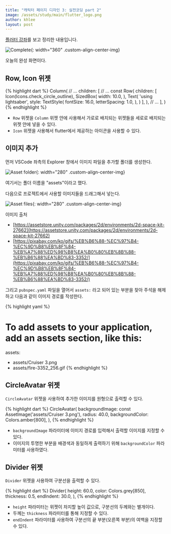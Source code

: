 ```yaml
---
title: "캐릭터 페이지 디자인 3: 실전코딩 part 2"
image: /assets/study/main/flutter_logo.png
author: khlee
layout: post
---
```


[플러터 강좌](https://youtu.be/qnnExhBcNTk)를 보고 정리한 내용입니다.

![Complete]({{site.baseurl}}/assets/study/flutter/006_charactor_page_2/complete.png){: width="360" .custom-align-center-img}

오늘의 완성 화면이다.

## Row, Icon 위젯

{% highlight dart %}
Column(
  // ...
  children: [
    // ...
    const Row(
      children: [
        Icon(Icons.check_circle_outline),
        SizedBox(
          width: 10.0,
        ),
        Text(
          'using lightsaber',
          style: TextStyle(
            fontSize: 16.0,
            letterSpacing: 1.0,
          ),
        )
      ],
    ),
    // ...
  ],
)
{% endhighlight %}

* `Row` 위젯을 `Column` 위젯 안에 사용해서 가로로 배치되는 위젯들을 세로로 배치되는 위젯 안에 넣을 수 있다.
* `Icon` 위젯을 사용해서 flutter에서 제공하는 아이콘을 사용할 수 있다.

## 이미지 추가

먼저 VSCode 좌측의 Explorer 창에서 이미지 파일을 추가할 폴더를 생성한다.

![Asset folder]({{site.baseurl}}/assets/study/flutter/006_charactor_page_2/asset_folder.png){: width="280" .custom-align-center-img}

여기서는 폴더 이름을 "assets"이라고 했다.

다음으로 프로젝트에서 사용할 이미지들을 드래그해서 넣는다.

![Asset files]({{site.baseurl}}/assets/study/flutter/006_charactor_page_2/asset_files.png){: width="280" .custom-align-center-img}

이미지 출처
* [https://assetstore.unity.com/packages/2d/environments/2d-space-kit-27662](https://assetstore.unity.com/packages/2d/environments/2d-space-kit-27662)
* [https://pixabay.com/ko/gifs/%EB%B6%88-%EC%97%B4-%EC%9D%B8%EB%8F%84-%EB%A7%88%ED%98%B8%EA%B0%80%EB%8B%88-%EB%B6%88%EA%BD%83-3352/](https://pixabay.com/ko/gifs/%EB%B6%88-%EC%97%B4-%EC%9D%B8%EB%8F%84-%EB%A7%88%ED%98%B8%EA%B0%80%EB%8B%88-%EB%B6%88%EA%BD%83-3352/)

그리고 `pubspec.yaml` 파일을 열어서 `assets:` 라고 되어 있는 부분을 찾아 주석을 해제하고 다음과 같이 이미지 경로를 작성한다.

{% highlight yaml %}
# To add assets to your application, add an assets section, like this:
assets:
  - assets/Cruiser 3.png
  - assets/fire-3352_256.gif
{% endhighlight %}

## CircleAvatar 위젯

`CircleAvatar` 위젯을 사용하여 추가한 이미지를 원형으로 출력할 수 있다.

{% highlight dart %}
CircleAvatar(
  backgroundImage: const AssetImage('assets/Cruiser 3.png'),
  radius: 40.0,
  backgroundColor: Colors.amber[800],
),
{% endhighlight %}

* `backgroundImage` 파라미터에 이미지 경로를 입력해서 출력할 이미지를 지정할 수 있다.
* 이미지의 투명한 부분을 배경색과 동일하게 출력하기 위해 `backgroundColor` 파라미터를 사용하였다.

## Divider 위젯

`Divider` 위젯을 사용하여 구분선을 출력할 수 있다.

{% highlight dart %}
Divider(
  height: 60.0,
  color: Colors.grey[850],
  thickness: 0.5,
  endIndent: 30.0,
),
{% endhighlight %}

* `height` 파라미터는 위젯이 차지할 높이 값으로, 구분선의 두께와는 별개이다.
* 두께는 `thickness` 파라미터를 통해 지정할 수 있다.
* `endIndent` 파라미터를 사용하여 구분선의 끝 부분(오른쪽 부분)의 여백을 지정할 수 있다.
